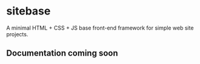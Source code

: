 # sitebase
A minimal HTML + CSS + JS base front-end framework for simple web site projects.

## Documentation coming soon
